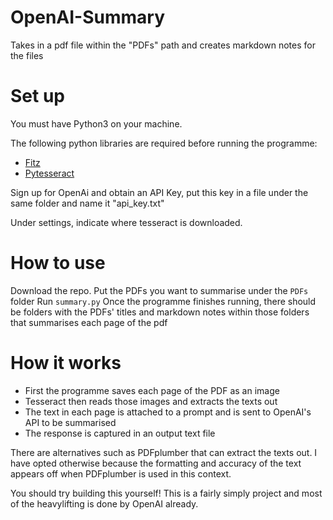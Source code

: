 # OpenAI-Summary
 Takes in a pdf file within the "PDFs" path and creates markdown notes for the files

# Set up
You must have Python3 on your machine.

The following python libraries are required before running the programme:
- [Fitz](https://pymupdf.readthedocs.io/en/latest/module.html)
- [Pytesseract](https://pypi.org/project/pytesseract/)

Sign up for OpenAi and obtain an API Key, put this key in a file under the same folder and name it "api_key.txt"

Under settings, indicate where tesseract is downloaded. 

# How to use
Download the repo.
Put the PDFs you want to summarise under the ```PDFs``` folder
Run ```summary.py``` 
Once the programme finishes running, there should be folders with the PDFs' titles and markdown notes within those folders that summarises each page of the pdf

# How it works
- First the programme saves each page of the PDF as an image
- Tesseract then reads those images and extracts the texts out 
- The text in each page is attached to a prompt and is sent to OpenAI's API to be summarised
- The response is captured in an output text file

There are alternatives such as PDFplumber that can extract the texts out. I have opted otherwise because the formatting and accuracy of the text appears off when PDFplumber is used in this context. 

You should try building this yourself! This is a fairly simply project and most of the heavylifting is done by OpenAI already.

